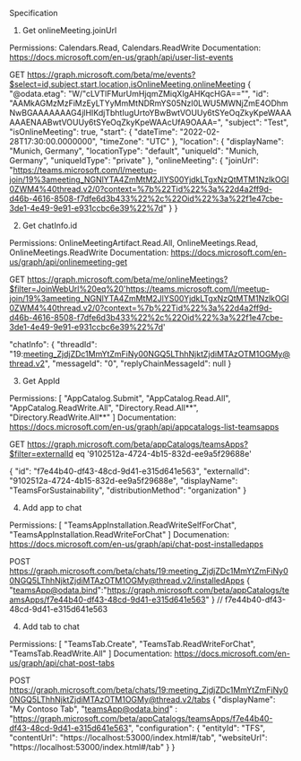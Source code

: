 Specification

1. Get onlineMeeting.joinUrl

Permissions: Calendars.Read, Calendars.ReadWrite
Documentation: https://docs.microsoft.com/en-us/graph/api/user-list-events

GET https://graph.microsoft.com/beta/me/events?$select=id,subject,start,location,isOnlineMeeting,onlineMeeting
{
    "@odata.etag": "W/\"cLVTlFMurUmHjqmZMiqXlgAHKqcHGA==\"",
    "id": "AAMkAGMzMzFiMzEyLTYyMmMtNDRmYS05NzI0LWU5MWNjZmE4ODhmNwBGAAAAAAAG4jlHIKdjTbhtIugUrtoYBwBwtVOUUy6tSYeOqZkyKpeWAAAAAAENAABwtVOUUy6tSYeOqZkyKpeWAAcUfA9OAAA=",
    "subject": "Test",
    "isOnlineMeeting": true,
    "start": {
        "dateTime": "2022-02-28T17:30:00.0000000",
        "timeZone": "UTC"
    },
    "location": {
        "displayName": "Munich, Germany",
        "locationType": "default",
        "uniqueId": "Munich, Germany",
        "uniqueIdType": "private"
    },
    "onlineMeeting": {
        "joinUrl": "https://teams.microsoft.com/l/meetup-join/19%3ameeting_NGNlYTA4ZmMtM2JlYS00YjdkLTgxNzQtMTM1NzlkOGI0ZWM4%40thread.v2/0?context=%7b%22Tid%22%3a%22d4a2ff9d-d46b-4616-8508-f7dfe6d3b433%22%2c%22Oid%22%3a%22f1e47cbe-3de1-4e49-9e91-e931ccbc6e39%22%7d"
    }
}

2. Get chatInfo.id

Permissions: OnlineMeetingArtifact.Read.All, OnlineMeetings.Read, OnlineMeetings.ReadWrite
Documentation: https://docs.microsoft.com/en-us/graph/api/onlinemeeting-get

GET https://graph.microsoft.com/beta/me/onlineMeetings?$filter=JoinWebUrl%20eq%20'https://teams.microsoft.com/l/meetup-join/19%3ameeting_NGNlYTA4ZmMtM2JlYS00YjdkLTgxNzQtMTM1NzlkOGI0ZWM4%40thread.v2/0?context=%7b%22Tid%22%3a%22d4a2ff9d-d46b-4616-8508-f7dfe6d3b433%22%2c%22Oid%22%3a%22f1e47cbe-3de1-4e49-9e91-e931ccbc6e39%22%7d'

"chatInfo": {
    "threadId": "19:meeting_ZjdjZDc1MmYtZmFiNy00NGQ5LThhNjktZjdiMTAzOTM1OGMy@thread.v2",
    "messageId": "0",
    "replyChainMessageId": null
}

3. Get AppId

Permissions: [ "AppCatalog.Submit", "AppCatalog.Read.All", "AppCatalog.ReadWrite.All", "Directory.Read.All**", "Directory.ReadWrite.All**" ]
Documentation: https://docs.microsoft.com/en-us/graph/api/appcatalogs-list-teamsapps

GET https://graph.microsoft.com/beta/appCatalogs/teamsApps?$filter=externalId eq '9102512a-4724-4b15-832d-ee9a5f29688e'

{
    "id": "f7e44b40-df43-48cd-9d41-e315d641e563",
    "externalId": "9102512a-4724-4b15-832d-ee9a5f29688e",
    "displayName": "TeamsForSustainability",
    "distributionMethod": "organization"
}

4. Add app to chat

Permissions: [ "TeamsAppInstallation.ReadWriteSelfForChat", "TeamsAppInstallation.ReadWriteForChat" ]
Documenation: https://docs.microsoft.com/en-us/graph/api/chat-post-installedapps

POST https://graph.microsoft.com/beta/chats/19:meeting_ZjdjZDc1MmYtZmFiNy00NGQ5LThhNjktZjdiMTAzOTM1OGMy@thread.v2/installedApps
{
   "teamsApp@odata.bind":"https://graph.microsoft.com/beta/appCatalogs/teamsApps/f7e44b40-df43-48cd-9d41-e315d641e563"
}
// f7e44b40-df43-48cd-9d41-e315d641e563

4. Add tab to chat

Permissions: [ "TeamsTab.Create", "TeamsTab.ReadWriteForChat", "TeamsTab.ReadWrite.All" ]
Documentation: https://docs.microsoft.com/en-us/graph/api/chat-post-tabs

POST https://graph.microsoft.com/beta/chats/19:meeting_ZjdjZDc1MmYtZmFiNy00NGQ5LThhNjktZjdiMTAzOTM1OGMy@thread.v2/tabs
{
  "displayName": "My Contoso Tab",
  "teamsApp@odata.bind" : "https://graph.microsoft.com/beta/appCatalogs/teamsApps/f7e44b40-df43-48cd-9d41-e315d641e563",
  "configuration": {
    "entityId": "TFS",
    "contentUrl": "https://localhost:53000/index.html#/tab",
    "websiteUrl": "https://localhost:53000/index.html#/tab"
  }
}